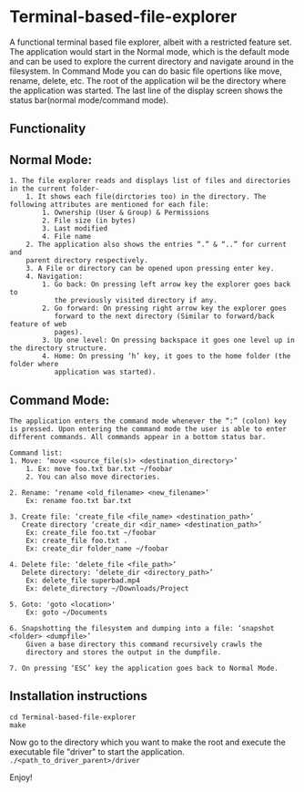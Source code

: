 # Terminal-based-file-explorer
A functional terminal based file explorer, albeit with a restricted feature set.
The application would start in the Normal mode, which is the default mode and can be used to explore the current directory and navigate around in the filesystem.
In Command Mode you can do basic file opertions like move, rename, delete, etc.
The root of the application wil be the directory where the application was
started.
The last line of the display screen shows the status bar(normal mode/command mode).
## Functionality
## Normal Mode:
    1. The file explorer reads and displays list of files and directories in the current folder-
        1. It shows each file(dirctories too) in the directory. The following attributes are mentioned for each file:
            1. Ownership (User & Group) & Permissions
            2. File size (in bytes)
            3. Last modified
            4. File name
        2. The application also shows the entries “.” & “..” for current and
        parent directory respectively.
        3. A File or directory can be opened upon pressing enter key.
        4. Navigation:
            1. Go back: On pressing left arrow key the explorer goes back to
               the previously visited directory if any.
            2. Go forward: On pressing right arrow key the explorer goes
               forward to the next directory (Similar to forward/back feature of web
               pages).
            3. Up one level: On pressing backspace it goes one level up in the directory structure.
            4. Home: On pressing ‘h’ key, it goes to the home folder (the folder where
               application was started).

## Command Mode:
    The application enters the command mode whenever the “:” (colon) key is pressed. Upon entering the command mode the user is able to enter different commands. All commands appear in a bottom status bar.

    Command list:
    1. Move: ‘move <source_file(s)> <destination_directory>’
        1. Ex: move foo.txt bar.txt ~/foobar
        2. You can also move directories.
        
    2. Rename: ‘rename <old_filename> <new_filename>’
        Ex: rename foo.txt bar.txt
        
    3. Create file: ‘create_file <file_name> <destination_path>’
       Create directory ‘create_dir <dir_name> <destination_path>’
        Ex: create_file foo.txt ~/foobar
        Ex: create_file foo.txt .
        Ex: create_dir folder_name ~/foobar
        
    4. Delete file: ‘delete_file <file_path>’
       Delete directory: ‘delete_dir <directory_path>’
        Ex: delete_file superbad.mp4
        Ex: delete_directory ~/Downloads/Project
     
    5. Goto: 'goto <location>'
        Ex: goto ~/Documents
    
    6. Snapshotting the filesystem and dumping into a file: ‘snapshot <folder> <dumpfile>’
        Given a base directory this command recursively crawls the
        directory and stores the output in the dumpfile.
     
    7. On pressing ‘ESC’ key the application goes back to Normal Mode.

## Installation instructions
```git clone 'https://github.com/gyanshu/Terminal-based-file-explorer
cd Terminal-based-file-explorer
make
```
Now go to the directory which you want to make the root and execute the executable file "driver" to start the application.
`./<path_to_driver_parent>/driver`

Enjoy!


    
    
 
